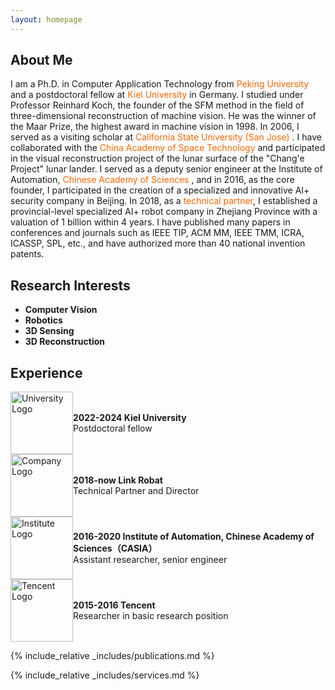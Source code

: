 ```yaml
---
layout: homepage
---
```


## About Me

I am a Ph.D. in Computer Application Technology from <span style="color: #FF6600;">Peking University </span> and a postdoctoral fellow at <span style="color: #FF6600;">Kiel University</span> in Germany. I studied under Professor Reinhard Koch, the founder of the SFM method in the field of three-dimensional reconstruction of machine vision. He was the winner of the Maar Prize, the highest award in machine vision in 1998. In 2006, I served as a visiting scholar at <span style="color: #FF6600;">California State University (San Jose)</span> . I have collaborated with the  <span style="color: #FF6600;">China Academy of Space Technology </span> and participated in the visual reconstruction project of the lunar surface of the "Chang'e Project" lunar lander. I served as a deputy senior engineer at the Institute of Automation, <span style="color: #FF6600;">Chinese Academy of Sciences</span> , and in 2016, as the core founder, I participated in the creation of a specialized and innovative AI+ security company in Beijing. In 2018, as a <span style="color: #FF6600;"> technical partner</span>, I established a provincial-level specialized AI+ robot company in Zhejiang Province with a valuation of 1 billion within 4 years.
I have published many papers in conferences and journals such as IEEE TIP, ACM MM, IEEE TMM, ICRA, ICASSP, SPL, etc., and have authorized more than 40 national invention patents.

## Research Interests

- **Computer Vision** 
- **Robotics**
- **3D Sensing**
- **3D Reconstruction**

## Experience

<div style="display: flex; align-items: center;">
  <div style="flex: 1;">
    <img src="https://example.com/university_logo.png" alt="University Logo" width="100">
  </div>
  <div style="flex: 5;">
    <p>
      <strong>2022-2024 Kiel University</strong><br>
      Postdoctoral fellow
    </p>
  </div>
</div>

<div style="display: flex; align-items: center;">
  <div style="flex: 1;">
    <img src="https://example.com/company_logo.png" alt="Company Logo" width="100">
  </div>
  <div style="flex: 5;">
    <p>
      <strong>2018-now Link Robat</strong><br>
      Technical Partner and Director
    </p>
  </div>
</div>

<div style="display: flex; align-items: center;">
  <div style="flex: 1;">
    <img src="https://example.com/institute_logo.png" alt="Institute Logo" width="100">
  </div>
  <div style="flex: 5;">
    <p>
      <strong>2016-2020 Institute of Automation, Chinese Academy of Sciences（CASIA）</strong><br>
      Assistant researcher, senior engineer
    </p>
  </div>
</div>

<div style="display: flex; align-items: center;">
  <div style="flex: 1;">
    <img src="https://example.com/tencent_logo.png" alt="Tencent Logo" width="100">
  </div>
  <div style="flex: 5;">
    <p>
      <strong>2015-2016 Tencent </strong><br>
      Researcher in basic research position
    </p>
  </div>
</div>

  
{% include_relative _includes/publications.md %}

{% include_relative _includes/services.md %}
